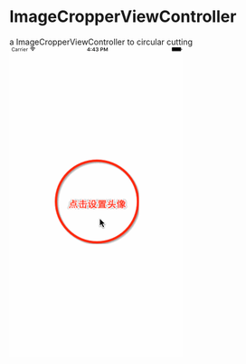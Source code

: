 # ImageCropperViewController
a ImageCropperViewController to circular cutting
![](https://github.com/ShelinShelin/ImageCropperViewController/blob/master/Untitled_1.gif)
